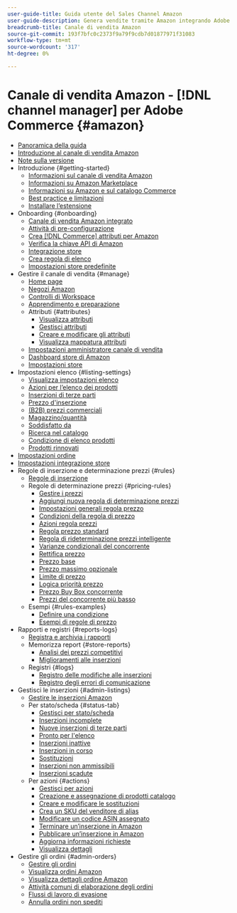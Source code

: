 ```yaml
---
user-guide-title: Guida utente del Sales Channel Amazon
user-guide-description: Genera vendite tramite Amazon integrando Adobe Commerce o Magenti Open Source con il tuo [!DNL Amazon Seller Central] account.
breadcrumb-title: Canale di vendita Amazon
source-git-commit: 193f7bfc0c2373f9a79f9cdb7d01877971f31083
workflow-type: tm+mt
source-wordcount: '317'
ht-degree: 0%

---
```



# Canale di vendita Amazon - [!DNL channel manager] per Adobe Commerce {#amazon}

- [Panoramica della guida](guide-overview.md)
- [Introduzione al canale di vendita Amazon](overview.md)
- [Note sulla versione](release-notes.md)
- Introduzione {#getting-started}
   - [Informazioni sul canale di vendita Amazon](about-amazon-sales-channel.md)
   - [Informazioni su Amazon Marketplace](about-amazon-marketplace.md)
   - [Informazioni su Amazon e sul catalogo Commerce](about-listings-and-catalog.md)
   - [Best practice e limitazioni](amazon-best-practices.md)
   - [Installare l’estensione](install.md)
- Onboarding {#onboarding}
   - [Canale di vendita Amazon integrato](amazon-onboarding-home.md)
   - [Attività di pre-configurazione](amazon-pre-setup-tasks.md)
   - [Crea [!DNL Commerce] attributi per Amazon](ob-creating-magento-attributes.md)
   - [Verifica la chiave API di Amazon](amazon-verify-api-key.md)
   - [Integrazione store](store-integration.md)
   - [Crea regola di elenco](ob-create-listing-rule.md)
   - [Impostazioni store predefinite](default-store-settings.md)
- Gestire il canale di vendita {#manage}
   - [Home page](amazon-sales-channel-home.md)
   - [Negozi Amazon](managing-stores.md)
   - [Controlli di Workspace](workspace-controls.md)
   - [Apprendimento e preparazione](learning-preparation.md)
   - Attributi {#attributes}
      - [Visualizza attributi](attributes-view.md)
      - [Gestisci attributi](managing-attributes.md)
      - [Creare e modificare gli attributi](creating-attributes.md)
      - [Visualizza mappatura attributi](amazon-matching-attributes-values.md)
   - [Impostazioni amministratore canale di vendita](sales-channel-settings.md)
   - [Dashboard store di Amazon](amazon-store-dashboard.md)
   - [Impostazioni store](ob-store-review.md)
- Impostazioni elenco {#listing-settings}
   - [Visualizza impostazioni elenco](listing-settings.md)
   - [Azioni per l’elenco dei prodotti](product-listing-actions.md)
   - [Inserzioni di terze parti](third-party-listing-settings.md)
   - [Prezzo d&#39;inserzione](listing-price.md)
   - [(B2B) prezzi commerciali](business-pricing.md)
   - [Magazzino/quantità](stock-quantity.md)
   - [Soddisfatto da](fulfilled-by.md)
   - [Ricerca nel catalogo](catalog-search.md)
   - [Condizione di elenco prodotti](product-listing-condition.md)
   - [Prodotti rinnovati](renewed-products.md)
- [Impostazioni ordine](order-settings.md)
- [Impostazioni integrazione store](store-integration-settings.md)
- Regole di inserzione e determinazione prezzi {#rules}
   - [Regole di inserzione](listing-rules.md)
   - Regole di determinazione prezzi {#pricing-rules}
      - [Gestire i prezzi](pricing-products.md)
      - [Aggiungi nuova regola di determinazione prezzi](add-pricing-rule.md)
      - [Impostazioni generali regola prezzo](pricing-rule-general-settings.md)
      - [Condizioni della regola di prezzo](pricing-rule-conditions.md)
      - [Azioni regola prezzi](pricing-rule-actions.md)
      - [Regola prezzo standard](standard-price-rules.md)
      - [Regola di rideterminazione prezzi intelligente](intelligent-repricing-rules.md)
      - [Varianze condizionali del concorrente](competitor-conditional-variances.md)
      - [Rettifica prezzo](price-adjustment.md)
      - [Prezzo base](floor-price.md)
      - [Prezzo massimo opzionale](optional-ceiling-price.md)
      - [Limite di prezzo](price-scope.md)
      - [Logica priorità prezzo](price-priority-logic.md)
      - [Prezzo Buy Box concorrente](buy-box-competitor-pricing.md)
      - [Prezzi del concorrente più basso](lowest-competitor-pricing.md)
   - Esempi {#rules-examples}
      - [Definire una condizione](ob-define-condition-example.md)
      - [Esempi di regole di prezzo](price-rule-examples.md)
- Rapporti e registri {#reports-logs}
   - [Registra e archivia i rapporti](amazon-logs-reports.md)
   - Memorizza report {#store-reports}
      - [Analisi dei prezzi competitivi](competitive-price-analysis.md)
      - [Miglioramenti alle inserzioni](listing-improvements.md)
   - Registri {#logs}
      - [Registro delle modifiche alle inserzioni](listing-changes-log.md)
      - [Registro degli errori di comunicazione](communication-errors-log.md)
- Gestisci le inserzioni {#admin-listings}
   - [Gestire le inserzioni Amazon](managing-product-listings.md)
   - Per stato/scheda {#status-tab}
      - [Gestisci per stato/scheda](managing-listings-by-tab.md)
      - [Inserzioni incomplete](incomplete-listings.md)
      - [Nuove inserzioni di terze parti](new-third-party-listings.md)
      - [Pronto per l&#39;elenco](ready-to-list.md)
      - [Inserzioni inattive](inactive-listings.md)
      - [Inserzioni in corso](active-listings.md)
      - [Sostituzioni](overrides.md)
      - [Inserzioni non ammissibili](ineligible-listings.md)
      - [Inserzioni scadute](ended-listings.md)
   - Per azioni {#actions}
      - [Gestisci per azioni](managing-listings-by-action.md)
      - [Creazione e assegnazione di prodotti catalogo](creating-assigning-catalog-products.md)
      - [Creare e modificare le sostituzioni](creating-editing-overrides.md)
      - [Crea un SKU del venditore di alias](create-alias-seller-sku.md)
      - [Modificare un codice ASIN assegnato](edit-assigned-asin.md)
      - [Terminare un’inserzione in Amazon](end-listings-manually.md)
      - [Pubblicare un’inserzione in Amazon](publish-listings-manually.md)
      - [Aggiorna informazioni richieste](amazon-manually-update-incomplete-listing.md)
      - [Visualizza dettagli](product-listing-details.md)
- Gestire gli ordini {#admin-orders}
   - [Gestire gli ordini](managing-orders.md)
   - [Visualizza ordini Amazon](amazon-orders-all.md)
   - [Visualizza dettagli ordine Amazon](amazon-order-details.md)
   - [Attività comuni di elaborazione degli ordini](common-order-processing.md)
   - [Flussi di lavoro di evasione](fulfillment-workflows.md)
   - [Annulla ordini non spediti](cancel-unshipped-order.md)
